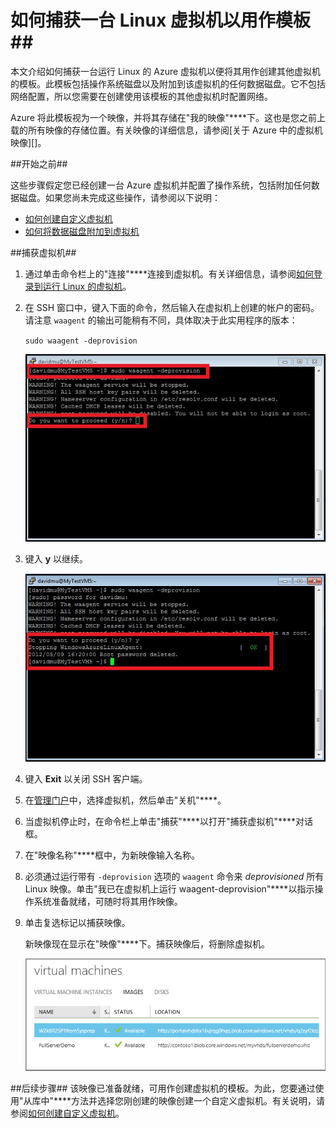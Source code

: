 <properties linkid="manage-linux-howto-capture-an-image" urlDisplayName="Capture an image" pageTitle="捕获运行 Linux 的虚拟机的映像" metaKeywords="Azure Linux vm, Linux vm" description="了解如何捕获运行 Linux 的 Azure 虚拟机 (VM) 的映像。 " metaCanonical="" services="virtual-machines" documentationCenter="" title="How to Capture an Image of a Virtual Machine Running Linux" authors="kathydav" solutions="" manager="jeffreyg" editor="tysonn" />
<tags ms.service="virtual-machines"
    ms.date="03/16/2015"
    wacn.date="04/11/2015"
    />



# 如何捕获一台 Linux 虚拟机以用作模板##

本文介绍如何捕获一台运行 Linux 的 Azure 虚拟机以便将其用作创建其他虚拟机的模板。此模板包括操作系统磁盘以及附加到该虚拟机的任何数据磁盘。它不包括网络配置，所以您需要在创建使用该模板的其他虚拟机时配置网络。

Azure 将此模板视为一个映像，并将其存储在"我的映像"****下。这也是您之前上载的所有映像的存储位置。有关映像的详细信息，请参阅[关于 Azure 中的虚拟机映像][]。

##开始之前##

这些步骤假定您已经创建一台 Azure 虚拟机并配置了操作系统，包括附加任何数据磁盘。如果您尚未完成这些操作，请参阅以下说明：

- [如何创建自定义虚拟机][]
- [如何将数据磁盘附加到虚拟机][]

##捕获虚拟机##

1. 通过单击命令栏上的"连接"****连接到虚拟机。有关详细信息，请参阅[如何登录到运行 Linux 的虚拟机][]。

2. 在 SSH 窗口中，键入下面的命令，然后输入在虚拟机上创建的帐户的密码。请注意 `waagent` 的输出可能稍有不同，具体取决于此实用程序的版本：

	`sudo waagent -deprovision`

	![Deprovision the virtual machine](./media/virtual-machines-linux-capture-image/LinuxDeprovision.png)


3. 键入 **y** 以继续。

	![Deprovision of virtual machine successful](./media/virtual-machines-linux-capture-image/LinuxDeprovision2.png)

4. 键入 **Exit** 以关闭 SSH 客户端。

5. 在[管理门户](http://manage.windowsazure.cn)中，选择虚拟机，然后单击"关机"****。

6. 当虚拟机停止时，在命令栏上单击"捕获"****以打开"捕获虚拟机"****对话框。

7.	在"映像名称"****框中，为新映像输入名称。

8.	必须通过运行带有 `-deprovision` 选项的 `waagent` 命令来 *deprovisioned* 所有 Linux 映像。单击"我已在虚拟机上运行 waagent-deprovision"****以指示操作系统准备就绪，可随时将其用作映像。

9.	单击复选标记以捕获映像。

	新映像现在显示在"映像"****下。捕获映像后，将删除虚拟机。

	![Image capture successful](./media/virtual-machines-linux-capture-image/VMCapturedImageAvailable.png)

##后续步骤##
该映像已准备就绪，可用作创建虚拟机的模板。为此，您要通过使用"从库中"****方法并选择您刚创建的映像创建一个自定义虚拟机。有关说明，请参阅[如何创建自定义虚拟机][]。
	
[如何登录到运行 Linux 的虚拟机]: ../virtual-machines-linux-how-to-log-on
[管理磁盘和映像]:http://msdn.microsoft.com/zh-cn/library/azure/jj672979.aspx
[如何创建自定义虚拟机]: ../virtual-machines-create-custom/
[如何将数据磁盘附加到虚拟机]: ../storage-windows-attach-disk/

